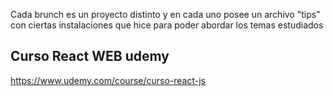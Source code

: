 Cada brunch es un proyecto distinto y en cada uno posee un archivo "tips" con ciertas instalaciones que hice para poder abordar los temas estudiados

## Curso React WEB udemy

https://www.udemy.com/course/curso-react-js
